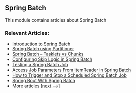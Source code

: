 ## Spring Batch

This module contains articles about Spring Batch

### Relevant Articles: 

- [Introduction to Spring Batch](https://www.baeldung.com/introduction-to-spring-batch)
- [Spring Batch using Partitioner](https://www.baeldung.com/spring-batch-partitioner)
- [Spring Batch – Tasklets vs Chunks](https://www.baeldung.com/spring-batch-tasklet-chunk)
- [Configuring Skip Logic in Spring Batch](https://www.baeldung.com/spring-batch-skip-logic)
- [Testing a Spring Batch Job](https://www.baeldung.com/spring-batch-testing-job)
- [Access Job Parameters From ItemReader in Spring Batch](https://www.baeldung.com/spring-batch-itemreader-access-job-parameters)
- [How to Trigger and Stop a Scheduled Spring Batch Job](https://www.baeldung.com/spring-batch-start-stop-job)
- [Spring Boot With Spring Batch](https://www.baeldung.com/spring-boot-spring-batch)
- More articles [[next -->]](/spring-batch-2)
